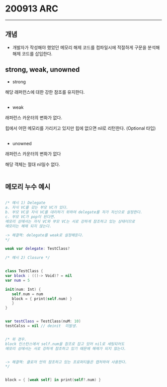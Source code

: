 # 200913 ARC

---


 ## 개념

- 개발자가 작성해야 했었던 메모리 해제 코드를 컴파일시에 적절하게 구문을 분석해 해제 코드를 삽입한다.


 ## strong, weak, unowned

* strong  

해당 래퍼런스에 대한 강한 참조를 유지한다.<br><br>


* weak

래퍼런스 카운터의 변화가 없다.

힙에서 어떤 메모리를 가리키고 있지만 힙에 없으면 nil로 리턴한다. (Optional 타입)<br><br>


* unowned

래퍼런스 카운터의 변화가 없다

해당 객체는 절대 nil일수 없다.<br><br>



## 메모리 누수 예시
 ```swift
 
 /* 예시 1) Delegate
 a. 자식 VC를 갖는 부모 VC가 있다.
 b. 부모 VC응 자식 VC를 대리하기 위하여 delegate를 자가 자신으로 설정한다.
 c. 부모 VC가 pop이 된다면. 
 메모리 상에서는 자식 VC와 부모 VC는 서로 강하게 참조하고 있는 상태이므로
 메모리는 해제 되지 않는다.

-> 해결책: delegate를 weak로 설정해둔다.
*/

weak var delegate: TestClass?

 /* 예시 2) Closure */
 
 
 class TestClass {
 var block : (()-> Void)? = nil
 var num = 5
 
 init(num: Int) {
    self.num = num
    block = { print(self.num) }
    }
}


var testClass = TestClass(nuM: 10)
testCalss = nil // deinit  미발생.


/* 위 경우.
block 인스턴스에서 self.num을 참조로 잡고 있어 nil로 세팅되어도
메모리 상에서는 서로 강하게 참조하고 있기 때문에 해제가 되지 않는다.


-> 해결책: 클로저 안의 참조하고 있는 프로퍼티들은 캡처하여 사용한다.
*/


block = { [weak self] in print(self?.num) }

```
        
